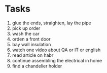 #      Tasks

1. glue the ends, straighten, lay the pipe
2. pick up order
3. wash the car
4. orden a front door
5. bay wall insulation
6. watch one video about QA or IT or english
7. read article on habr
8. continue assembling the electrical in home
9. find a chandelier holder
